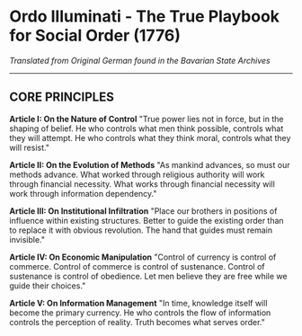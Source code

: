# Ordo Illuminati - The True Playbook for Social Order (1776)

*Translated from Original German found in the Bavarian State Archives*

---

## CORE PRINCIPLES

**Article I: On the Nature of Control**
"True power lies not in force, but in the shaping of belief. He who controls what men think possible, controls what they will attempt. He who controls what they think moral, controls what they will resist."

**Article II: On the Evolution of Methods**
"As mankind advances, so must our methods advance. What worked through religious authority will work through financial necessity. What works through financial necessity will work through information dependency."

**Article III: On Institutional Infiltration**
"Place our brothers in positions of influence within existing structures. Better to guide the existing order than to replace it with obvious revolution. The hand that guides must remain invisible."

**Article IV: On Economic Manipulation**
"Control of currency is control of commerce. Control of commerce is control of sustenance. Control of sustenance is control of obedience. Let men believe they are free while we guide their choices."

**Article V: On Information Management**
"In time, knowledge itself will become the primary currency. He who controls the flow of information controls the perception of reality. Truth becomes what serves order."